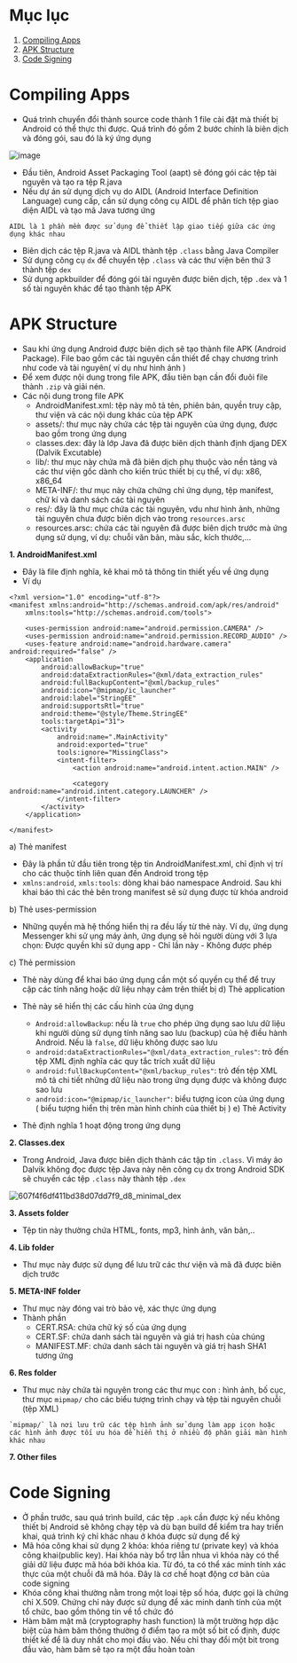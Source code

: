 # Mục lục

1. [Compiling Apps](#compiling-apps)
2. [APK Structure](#apk-structure)
3. [Code Signing](#code-signing)

# Compiling Apps

- Quá trình chuyển đổi thành source code thành 1 file cài đặt mà thiết bị Android có thể thực thi được. Quá trình đó gồm 2 bước chính là biên dịch và đóng gói, sau đó là ký ứng dụng 
  
![image](https://github.com/user-attachments/assets/55ee17eb-4865-428b-807f-e53aef6c2001)

  - Đầu tiên, Android Asset Packaging Tool (aapt) sẽ đóng gói các tệp tài nguyên và tạo ra tệp R.java
  - Nếu dự án sử dụng dịch vụ do AIDL (Android Interface Definition Language) cung cấp, cần sử dụng công cụ AIDL để phân tích tệp giao diện AIDL và tạo mã Java tương ứng
```
AIDL là 1 phần mềm được sử dụng để thiết lập giao tiếp giữa các ứng dụng khác nhau
```

  - Biên dịch các tệp R.java và AIDL thành tệp `.class` bằng Java Compiler
  - Sử dụng công cụ `dx` để chuyển tệp `.class` và các thư viện bên thứ 3 thành tệp `dex`
  - Sử dụng apkbuilder để đóng gói tài nguyên được biên dịch, tệp `.dex` và 1 số tài nguyên khác để tạo thành tệp APK

# APK Structure

- Sau khi ứng dụng Android được biên dịch sẽ tạo thành file APK (Android Package). File bao gồm các tài nguyên cần thiết để chạy chương trình như code và tài nguyên( ví dụ như hình ảnh )
- Để xem được nội dung trong file APK, đầu tiên bạn cần đổi đuôi file thành `.zip` và giải nén.
- Các nội dung trong file APK
  - AndroidManifest.xml: tệp này mô tả tên, phiên bản, quyền truy cập, thư viện và các nội dung khác của tệp APK
  - assets/: thư mục này chứa các tệp tài nguyên của ứng dụng, được bao gồm trong ứng dụng
  - classes.dex: đây là lớp Java đã được biên dịch thành định djang DEX (Dalvik Excutable)
  - lib/: thư mục này chứa mã đã biên dịch phụ thuộc vào nền tảng và các thư viện gốc dành cho kiến trúc thiết bị cụ thể, ví dụ: x86, x86_64
  - META-INF/: thư mục này chứa chứng chỉ ứng dụng, tệp manifest, chữ kí và danh sách các tài nguyên
  - res/: đây là thư mục chứa các tài nguyên, vdu như hình ảnh, những tài nguyên chưa được biên dịch vào trong `resources.arsc`
  - resources.arsc: chứa các tài nguyên đã được biên dịch trước mà ứng dụng sử dụng, ví dụ: chuỗi văn bản, màu sắc, kích thước,...

 **1. AndroidManifest.xml**
- Đây là file định nghĩa, kê khai mô tả thông tin thiết yếu về ứng dụng
- Ví dụ
```
<?xml version="1.0" encoding="utf-8"?>
<manifest xmlns:android="http://schemas.android.com/apk/res/android"
    xmlns:tools="http://schemas.android.com/tools">

    <uses-permission android:name="android.permission.CAMERA" />
    <uses-permission android:name="android.permission.RECORD_AUDIO" />
    <uses-feature android:name="android.hardware.camera" android:required="false" />
    <application
        android:allowBackup="true"
        android:dataExtractionRules="@xml/data_extraction_rules"
        android:fullBackupContent="@xml/backup_rules"
        android:icon="@mipmap/ic_launcher"
        android:label="StringEE"
        android:supportsRtl="true"
        android:theme="@style/Theme.StringEE"
        tools:targetApi="31">
        <activity
            android:name=".MainActivity"
            android:exported="true"
            tools:ignore="MissingClass">
            <intent-filter>
                <action android:name="android.intent.action.MAIN" />

                <category android:name="android.intent.category.LAUNCHER" />
            </intent-filter>
        </activity>
    </application>

</manifest>
```
a) Thẻ manifest

- Đây là phần tử đầu tiên trong tệp tin AndroidManifest.xml, chỉ định vị trí cho các thuộc tính liên quan đến Android trong tệp
- `xmlns:android`, `xmls:tools`: dòng khai báo namespace Android. Sau khi khai báo thì các thẻ bên trong manifest sẽ sử dụng được từ khóa android

b) Thẻ uses-permission 

- Những quyền mà hệ thống hiển thị ra đều lấy từ thẻ này. Ví dụ, ứng dụng Messenger khi sử ụng máy ảnh, ứng dụng sẽ hỏi người dùng với 3 lựa chọn: Được quyền khi sử dụng app - Chỉ lần này - Không được phép

c) Thẻ permission

-  Thẻ này dùng để khai báo ứng dụng cần một số quyền cụ thể để truy cập các tính năng hoặc dữ liệu nhạy cảm trên thiết bị 
d) Thẻ application

- Thẻ này sẽ hiển thị các cấu hình của ứng dụng
  - `Android:allowBackup`: nếu là `true` cho phép ứng dụng sao lưu dữ liệu khi người dùng sử dụng tính năng sao lưu (backup) của hệ điều hành Android. Nếu là `false`, dữ liệu không được sao lưu
  - `android:dataExtractionRules="@xml/data_extraction_rules"`: trỏ đến tệp XML định nghĩa các quy tắc trích xuất dữ liệu
  - `android:fullBackupContent="@xml/backup_rules"`: trỏ đến tệp XML mô tả chi tiết những dữ liệu nào trong ứng dụng được và không được sao lưu
  - `android:icon="@mipmap/ic_launcher"`: biểu tượng icon của ứng dụng ( biểu tượng hiển thị trên màn hình chính của thiết bị )
e) Thẻ Activity

- Thẻ định nghĩa 1 hoạt động trong ứng dụng

**2. Classes.dex**

- Trong Android, Java  được biên dịch thành các tập tin `.class`. Vì máy ảo Dalvik không đọc được tệp Java này nên công cụ dx trong Android SDK sẽ chuyển các tệp `.class` này thành tệp `.dex`

![607f4f6df411bd38d07dd7f9_d8_minimal_dex](https://github.com/user-attachments/assets/94bf15c3-7d1b-433a-8186-ee2c8a5aad94)

**3. Assets folder**

- Tệp tin này thường chứa HTML, fonts, mp3, hình ảnh, văn bản,..

**4. Lib folder**

- Thư mục này được sử dụng để lưu trữ các thư viện và mã đã được biên dịch trước

**5. META-INF folder**

- Thư mục này đóng vai trò bảo vệ, xác thực ứng dụng
- Thành phần
  - CERT.RSA: chứa chữ ký số của ứng dụng
  - CERT.SF: chứa danh sách tài nguyên và giá trị hash của chúng
  - MANIFEST.MF: chứa danh sách tài nguyên và giá trị hash SHA1 tương ứng
 
**6. Res folder**
 
- Thư mục này chứa tài nguyên trong các thư mục con : hình ảnh, bố cục, thư mục `mipmap/` cho các biểu tượng trình chạy và tệp tài nguyên chuỗi (tệp XML)

```
`mipmap/` là nơi lưu trữ các tệp hình ảnh sử dụng làm app icon hoặc các hình ảnh được tối ưu hóa để hiển thị ở nhiều độ phân giải màn hình khác nhau
```

**7. Other files**

# Code Signing

- Ở phần trước, sau quá trình build, các tệp `.apk` cần được ký nếu không thiết bị Android sẽ không chạy tệp và dù bạn build để kiểm tra hay triển khai, quá trình ký chỉ khác nhau ở khóa được sử dụng để ký
- Mã hóa công khai sử dụng 2 khóa: khóa riêng tư (private key) và khóa công khai(public key). Hai khóa này bổ trợ lẫn nhua vì khóa này có thể giải dữ liệu được mã hóa bởi khóa kia. Từ đó, ta có thể xác minh tính xác thực của một chuỗi đã mã hóa. Đây là cơ chế hoạt động cơ bản của code signing
- Khóa công khai thường nằm trong một loại tệp số hóa, được gọi là chứng chỉ X.509. Chứng chỉ này được sử dụng để xác minh danh tính của một tổ chức, bao gồm thông tin về tổ chức đó
- Hàm băm mật mã (cryptography hash function) là một trường hợp dặc biệt của hàm băm thông thường ở điểm tạo ra một số bit cố định, được thiết kế để là duy nhất cho mọi đầu vào. Nếu chỉ thay đổi một bit trong đầu vào, hàm băm sẽ tạo ra một đầu hoàn toàn 
